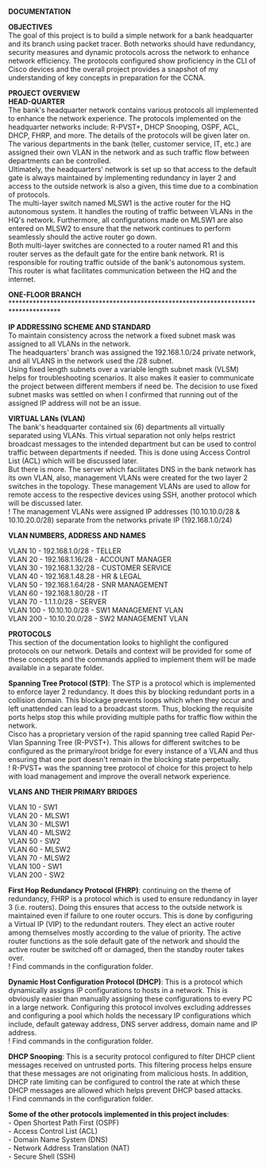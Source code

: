 **DOCUMENTATION**

**OBJECTIVES**  
The goal of this project is to build a simple network for a bank headquarter and its branch using packet tracer. Both networks should have redundancy, security measures and dynamic protocols across the network to enhance network efficiency. The protocols configured show proficiency in the CLI of Cisco devices and the overall project provides a snapshot of my understanding of key concepts in preparation for the CCNA.

**PROJECT OVERVIEW**  
**HEAD-QUARTER**  
The bank's headquarter network contains various protocols all implemented to enhance the network experience. The protocols implemented on the headquarter networks include: R-PVST+, DHCP Snooping, OSPF, ACL, DHCP, FHRP, and more. The details of the protocols will be given later on.  
The various departments in the bank (teller, customer service, IT, etc.) are assigned their own VLAN in the network and as such traffic flow between departments can be controlled.  
Ultimately, the headquarters' network is set up so that access to the default gate is always maintained by implementing redundancy in layer 2 and access to the outside network is also a given, this time due to a combination of protocols.  
The multi-layer switch named MLSW1 is the active router for the HQ autonomous system. It handles the routing of traffic between VLANs in the HQ's network. Furthermore, all configurations made on MLSW1 are also entered on MLSW2 to ensure that the network continues to perform seamlessly should the active router go down.  
Both multi-layer switches are connected to a router named R1 and this router serves as the default gate for the entire bank network. R1 is responsible for routing traffic outside of the bank's autonomous system. This router is what facilitates communication between the HQ and the internet.

**ONE-FLOOR BRANCH**  
\*\*\*\*\*\*\*\*\*\*\*\*\*\*\*\*\*\*\*\*\*\*\*\*\*\*\*\*\*\*\*\*\*\*\*\*\*\*\*\*\*\*\*\*\*\*\*\*\*\*\*\*\*\*\*\*\*\*\*\*\*\*\*\*\*\*\*\*\*\*\*\*\*\*\*\*\*\*\*\*\*\*\*\*\*\*

**IP ADDRESSING SCHEME AND STANDARD**  
To maintain consistency across the network a fixed subnet mask was assigned to all VLANs in the network.  
The headquarters' branch was assigned the 192.168.1.0/24 private network, and all VLANS in the network used the /28 subnet.  
Using fixed length subnets over a variable length subnet mask (VLSM) helps for troubleshooting scenarios. It also makes it easier to communicate the project between different members if need be. The decision to use fixed subnet masks was settled on when I confirmed that running out of the assigned IP address will not be an issue.

**VIRTUAL LANs (VLAN)**  
The bank's headquarter contained six (6) departments all virtually separated using VLANs. This virtual separation not only helps restrict broadcast messages to the intended department but can be used to control traffic between departments if needed. This is done using Access Control List (ACL) which will be discussed later.  
But there is more. The server which facilitates DNS in the bank network has its own VLAN, also, management VLANs were created for the two layer 2 switches in the topology. These management VLANs are used to allow for remote access to the respective devices using SSH, another protocol which will be discussed later.  
\! The management VLANs were assigned IP addresses (10.10.10.0/28 & 10.10.20.0/28) separate from the networks private IP (192.168.1.0/24)

**VLAN NUMBERS, ADDRESS AND NAMES**

VLAN 10  \- 192.168.1.0/28  \- TELLER  
VLAN 20  \- 192.168.1.16/28 \- ACCOUNT MANAGER  
VLAN 30  \- 192.168.1.32/28 \- CUSTOMER SERVICE  
VLAN 40  \- 192.168.1.48.28 \- HR & LEGAL  
VLAN 50  \- 192.168.1.64/28 \- SNR MANAGEMENT  
VLAN 60  \- 192.168.1.80/28 \- IT  
VLAN 70  \- 1.1.1.0/28	   \- SERVER  
VLAN 100 \- 10.10.10.0/28   \- SW1 MANAGEMENT VLAN  
VLAN 200 \- 10.10.20.0/28   \- SW2 MANAGEMENT VLAN

**PROTOCOLS**  
This section of the documentation looks to highlight the configured protocols on our network. Details and context will be provided for some of these concepts and the commands applied to implement them will be made available in a separate folder.

**Spanning Tree Protocol (STP)**: The STP is a protocol which is implemented to enforce layer 2 redundancy. It does this by blocking redundant ports in a collision domain. This blockage prevents loops which when they occur and left unattended can lead to a broadcast storm. Thus, blocking the requisite ports helps stop this while providing multiple paths for traffic flow within the network.  
Cisco has a proprietary version of the rapid spanning tree called Rapid Per-Vlan Spanning Tree (R-PVST+). This allows for different switches to be configured as the primary/root bridge for every instance of a VLAN and thus ensuring that one port doesn't remain in the blocking state perpetually.  
\! R-PVST+ was the spanning tree protocol of choice for this project to help with load management and improve the overall network experience.

**VLANS AND THEIR PRIMARY BRIDGES**

VLAN 10  \- SW1  
VLAN 20  \- MLSW1  
VLAN 30  \- MLSW1  
VLAN 40  \- MLSW2  
VLAN 50  \- SW2  
VLAN 60  \- MLSW2  
VLAN 70  \- MLSW2  
VLAN 100 \- SW1  
VLAN 200 \- SW2  
   
**First Hop Redundancy Protocol (FHRP)**: continuing on the theme of redundancy, FHRP is a protocol which is used to ensure redundancy in layer 3 (i.e. routers). Doing this ensures that access to the outside network is maintained even if failure to one router occurs. This is done by configuring a Virtual IP (VIP) to the redundant routers. They elect an active router among themselves mostly according to the value of priority. The active router functions as the sole default gate of the network and should the active router be switched off or damaged, then the standby router takes over.  
\! Find commands in the configuration folder.

**Dynamic Host Configuration Protocol (DHCP)**: This is a protocol which dynamically assigns IP configurations to hosts in a network. This is obviously easier than manually assigning these configurations to every PC in a large network. Configuring this protocol involves excluding addresses and configuring a pool which holds the necessary IP configurations which include, default gateway address, DNS server address, domain name and IP address.  
\! Find commands in the configuration folder.

**DHCP Snooping**:  This is a security protocol configured to filter DHCP client messages received on untrusted ports. This filtering process helps ensure that these messages are not originating from malicious hosts. In addition, DHCP rate limiting can be configured to control the rate at which these DHCP messages are allowed which helps prevent DHCP based attacks.  
\! Find commands in the configuration folder.

**Some of the other protocols implemented in this project includes**:  
\- Open Shortest Path First (OSPF)  
\- Access Control List (ACL)  
\- Domain Name System (DNS)  
\- Network Address Translation (NAT)  
\- Secure Shell (SSH)

